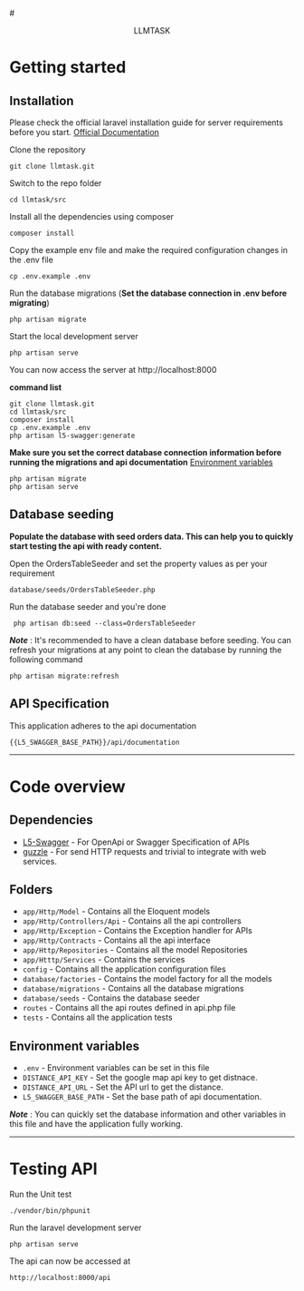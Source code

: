 #<p align="center">LLMTASK</p>
# Getting started

## Installation

Please check the official laravel installation guide for server requirements before you start. [Official Documentation](https://laravel.com/docs/6.x/installation#installation)


Clone the repository

    git clone llmtask.git

Switch to the repo folder

    cd llmtask/src

Install all the dependencies using composer

    composer install

Copy the example env file and make the required configuration changes in the .env file

    cp .env.example .env

Run the database migrations (**Set the database connection in .env before migrating**)

    php artisan migrate

Start the local development server

    php artisan serve

You can now access the server at http://localhost:8000

**command list**

    git clone llmtask.git
    cd llmtask/src
    composer install
    cp .env.example .env
	php artisan l5-swagger:generate
**Make sure you set the correct database connection information before running the migrations and api documentation** [Environment variables](#environment-variables)

    php artisan migrate
    php artisan serve

## Database seeding

**Populate the database with seed orders data. This can help you to quickly start testing the api with ready content.**

Open the OrdersTableSeeder and set the property values as per your requirement

    database/seeds/OrdersTableSeeder.php

Run the database seeder and you're done

     php artisan db:seed --class=OrdersTableSeeder

***Note*** : It's recommended to have a clean database before seeding. You can refresh your migrations at any point to clean the database by running the following command

    php artisan migrate:refresh

## API Specification

This application adheres to the api documentation

	{{L5_SWAGGER_BASE_PATH}}/api/documentation

----------

# Code overview

## Dependencies

- [L5-Swagger](https://github.com/DarkaOnLine/L5-Swagger) - For OpenApi or Swagger Specification of APIs
- [guzzle](https://github.com/guzzle/guzzle) - For send HTTP requests and trivial to integrate with web services.

## Folders

- `app/Http/Model` - Contains all the Eloquent models
- `app/Http/Controllers/Api` - Contains all the api controllers
- `app/Http/Exception` - Contains the Exception handler for APIs
- `app/Http/Contracts` - Contains all the api interface
- `app/Http/Repositories` - Contains all the model Repositories
- `app/Htttp/Services` - Contains the services
- `config` - Contains all the application configuration files
- `database/factories` - Contains the model factory for all the models
- `database/migrations` - Contains all the database migrations
- `database/seeds` - Contains the database seeder
- `routes` - Contains all the api routes defined in api.php file
- `tests` - Contains all the application tests

## Environment variables

- `.env` - Environment variables can be set in this file
- `DISTANCE_API_KEY` - Set the google map api key to get distnace.
- `DISTANCE_API_URL` - Set the API url to get the distance.
- `L5_SWAGGER_BASE_PATH` - Set the base path of api documentation.

***Note*** : You can quickly set the database information and other variables in this file and have the application fully working.

----------

# Testing API
Run the Unit test

	./vendor/bin/phpunit

Run the laravel development server

    php artisan serve

The api can now be accessed at

    http://localhost:8000/api